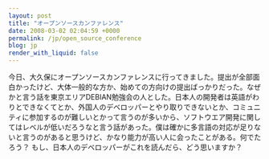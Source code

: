 ```yaml
---
layout: post
title: "オープンソースカンファレンス"
date: 2008-03-02 02:04:59 +0000
permalink: /jp/open_source_conference
blog: jp
render_with_liquid: false
---
```


今日、大久保にオープンソースカンファレンスに行ってきました。提出が全部面白かったけど、大体一般的な方か、始めての方向けの提出ばっかりだった。なぜかと言う話を東京エリアDEBIAN勉強会の人とした。日本人の開発者は英語がわりとできなくてとか、外国人のデベロッパーとやり取りできないとか、コミュニティに参加するのが難しいとかって言うのが多いから、ソフトウエア開発に関してはレベルが低いだろうなと言う話があった。僕は確かに多言語の対応が足りないと言うのがあると思うけど、かなり能力が高い人に会ったことがある。何でたろう？ もし、日本人のデベロッパーがこれを読んだら、どう思いますか？